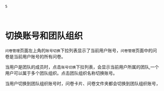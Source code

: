 ```index
5
```
```tag

```
```summary

```

# 切换账号和团队组织

`问卷管理`页面左上角的`账号切换`下拉列表显示了当前用户账号，`问卷管理`页面中的问卷是当前用户账号的所有问卷。

当用户是团队的成员时，点击`账号切换`下拉列表，会显示当前用户所属的团队,一个用户可以属于多个团队组织。点击团队组织名称切换账号。

当用户切换到团队组织账号时，问卷卡片、问卷文件夹都会切换到团队组织账号，

